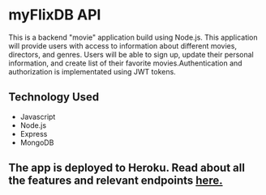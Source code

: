 # myFlixDB API

This is a backend "movie" application build using Node.js. This application will provide users with access to information about different movies, directors, and genres. Users will be able to sign up, update their personal information, and create list of their favorite movies.Authentication and authorization is implementated using JWT tokens.

## Technology Used
* Javascript
* Node.js
* Express
* MongoDB

## The app is deployed to Heroku. Read about all the features and relevant endpoints <a href="https://my-flix-movie-api.herokuapp.com/documentation.html">here.</a>